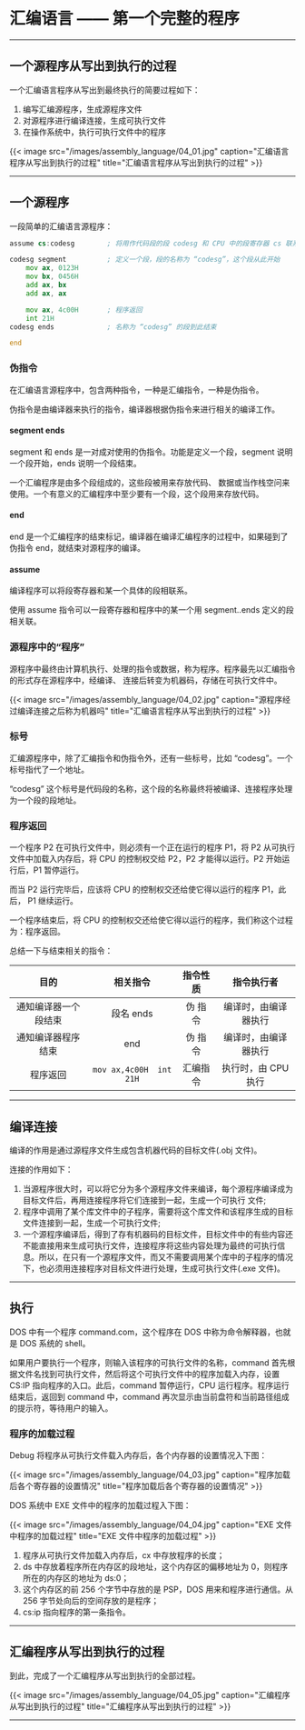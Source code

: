 # 汇编语言 —— 第一个完整的程序


---

## 一个源程序从写出到执行的过程

一个汇编语言程序从写出到最终执行的简要过程如下：

1. 编写汇编源程序，生成源程序文件
2. 对源程序进行编译连接，生成可执行文件
3. 在操作系统中，执行可执行文件中的程序

{{< image src="/images/assembly_language/04_01.jpg" caption="汇编语言程序从写出到执行的过程" title="汇编语言程序从写出到执行的过程" >}}

---

## 一个源程序

一段简单的汇编语言源程序：

``` asm
assume cs:codesg        ; 将用作代码段的段 codesg 和 CPU 中的段寄存器 cs 联系起来

codesg segment          ; 定义一个段，段的名称为 “codesg”，这个段从此开始
    mov ax, 0123H
    mov bx, 0456H
    add ax, bx
    add ax, ax

    mov ax, 4c00H       ; 程序返回
    int 21H
codesg ends             ; 名称为 “codesg” 的段到此结束

end
```

### 伪指令

在汇编语言源程序中，包含两种指令，一种是汇编指令，一种是伪指令。

伪指令是由编译器来执行的指令，编译器根据伪指令来进行相关的编译工作。

#### segment ends

segment 和 ends 是一对成对使用的伪指令。功能是定义一个段，segment 说明一个段开始，ends 说明一个段结束。

一个汇编程序是由多个段组成的，这些段被用来存放代码、 数据或当作栈空问来使用。一个有意义的汇编程序中至少要有一个段，这个段用来存放代码。

#### end

end 是一个汇编程序的结束标记，编译器在编译汇编程序的过程中，如果碰到了伪指令 end，就结束对源程序的编译。

#### assume

编译程序可以将段寄存器和某一个具体的段相联系。

使用 assume 指令可以一段寄存器和程序中的某一个用 segment..ends 定义的段相关联。

### 源程序中的“程序”

源程序中最终由计算机执行、处理的指令或数据，称为程序。程序最先以汇编指令的形式存在源程序中，经编译、 连接后转变为机器码，存储在可执行文件中。

{{< image src="/images/assembly_language/04_02.jpg" caption="源程序经过编译连接之后称为机器吗" title="汇编语言程序从写出到执行的过程" >}}

### 标号

汇编源程序中，除了汇编指令和伪指令外，还有一些标号，比如 “codesg”。一个标号指代了一个地址。

“codesg” 这个标号是代码段的名称，这个段的名称最终将被编译、连接程序处理为一个段的段地址。

### 程序返回

一个程序 P2 在可执行文件中，则必须有一个正在运行的程序 P1，将 P2 从可执行文件中加载入内存后，将 CPU 的控制权交给 P2，P2 才能得以运行。P2 开始运行后，P1 暂停运行。

而当 P2 运行完毕后，应该将 CPU 的控制权交还给使它得以运行的程序 P1，此后， P1 继续运行。

一个程序结束后，将 CPU 的控制权交还给使它得以运行的程序，我们称这个过程为：程序返回。

总结一下与结束相关的指令：

| 目的 | 相关指令 | 指令性质 | 指令执行者 |
| :--: | :--: | :--: | :--: |
通知编译器一个段结束 | 段名 ends | 伪 指 令 | 编译时，由编译器执行 |
通知编译器程序结束 | end | 伪 指 令 | 编译时，由编译器执行 |
程序返回 | `mov ax,4c00H  int 21H` | 汇编指令 | 执行时，由 CPU 执行 |

---

## 编译连接

编译的作用是通过源程序文件生成包含机器代码的目标文件(.obj 文件)。

连接的作用如下：

1. 当源程序很大时，可以将它分为多个源程序文件来编译，每个源程序编译成为目标文件后，再用连接程序将它们连接到一起，生成一个可执行 文件;
2. 程序中调用了某个库文件中的子程序，需要将这个库文件和该程序生成的目标文件连接到一起，生成一个可执行文件;
3. 一个源程序编译后，得到了存有机器码的目标文件，目标文件中的有些内容还不能直接用来生成可执行文件，连接程序将这些内容处理为最终的可执行信息。所以，在只有一个源程序文件，而又不需要调用某个库中的子程序的情况下，也必须用连接程序对目标文件进行处理，生成可执行文件(.exe 文件)。

---

## 执行

DOS 中有一个程序 command.com，这个程序在 DOS 中称为命令解释器，也就是 DOS 系统的 shell。

如果用户要执行一个程序，则输入该程序的可执行文件的名称，command 首先根据文件名找到可执行文件，然后将这个可执行文件中的程序加载入内存，设置 CS:IP 指向程序的入口。此后，command 暂停运行，CPU 运行程序。程序运行结束后，返回到 command 中，command 再次显示由当前盘符和当前路径组成的提示符，等待用户的输入。

### 程序的加载过程

Debug 将程序从可执行文件载入内存后，各个内存器的设置情况入下图：

{{< image src="/images/assembly_language/04_03.jpg" caption="程序加载后各个寄存器的设置情况" title="程序加载后各个寄存器的设置情况" >}}

DOS 系统中 EXE 文件中的程序的加载过程入下图：

{{< image src="/images/assembly_language/04_04.jpg" caption="EXE 文件中程序的加载过程" title="EXE 文件中程序的加载过程" >}}

1. 程序从可执行文件加载入内存后，cx 中存放程序的长度；
2. ds 中存放着程序所在内存区的段地址，这个内存区的偏移地址为 0，则程序所在的内存区的地址为 ds:0；
3. 这个内存区的前 256 个字节中存放的是 PSP，DOS 用来和程序进行通信。从 256 字节处向后的空间存放的是程序；
4. cs:ip 指向程序的第一条指令。

---

## 汇编程序从写出到执行的过程

到此，完成了一个汇编程序从写出到执行的全部过程。

{{< image src="/images/assembly_language/04_05.jpg" caption="汇编程序从写出到执行的过程" title="汇编程序从写出到执行的过程" >}}

---

